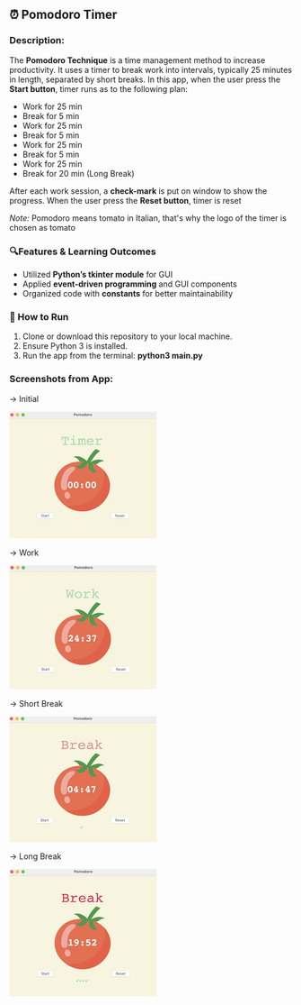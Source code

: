 ## ⏰ Pomodoro Timer

### Description:
The **Pomodoro Technique** is a time management method to increase productivity. It uses a timer to break work into intervals, typically 25 minutes in length, separated by short breaks.
In this app, when the user press the **Start button**, timer runs as to the following plan:
- Work for 25 min
- Break for 5 min 
- Work for 25 min
- Break for 5 min 
- Work for 25 min
- Break for 5 min 
- Work for 25 min
- Break for 20 min (Long Break)

After each work session, a **check-mark** is put on window to show the progress. When the user press the **Reset button**, timer is reset

*Note:* Pomodoro means tomato in Italian, that's why the logo of the timer is chosen as tomato

### 🔍Features & Learning Outcomes
- Utilized **Python’s tkinter module** for GUI
- Applied **event-driven programming** and GUI components
- Organized code with **constants** for better maintainability

### 🚀 How to Run

1. Clone or download this repository to your local machine.
2. Ensure Python 3 is installed.
3. Run the app from the terminal: **python3 main.py**

### Screenshots from App:

-> Initial

![Initial](https://github.com/furkanturunc/Python-Learning-Projects/blob/main/pomodoro-timer/images/reset.png)

-> Work

![Work](https://github.com/furkanturunc/Python-Learning-Projects/blob/main/pomodoro-timer/images/work.png)

-> Short Break

![Short Break](https://github.com/furkanturunc/Python-Learning-Projects/blob/main/pomodoro-timer/images/short_break.png)

-> Long Break

![Long Break](https://github.com/furkanturunc/Python-Learning-Projects/blob/main/pomodoro-timer/images/long_break.png)

